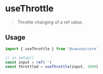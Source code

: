 # useThrottle

> Throttle changing of a ref value.

## Usage

```jsx {5,16}
import { useThrottle } from '@vueuse/core'

// in setup()
const input = ref('')
const throttled = useThrottle(input, 1000)
```

